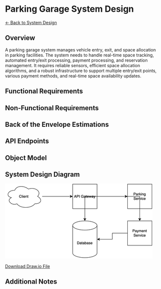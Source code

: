 # Parking Garage System Design

[← Back to System Design](../system-design.md)

## Overview

A parking garage system manages vehicle entry, exit, and space allocation in parking facilities. The system needs to handle real-time space tracking, automated entry/exit processing, payment processing, and reservation management. It requires reliable sensors, efficient space allocation algorithms, and a robust infrastructure to support multiple entry/exit points, various payment methods, and real-time space availability updates.

## Functional Requirements

## Non-Functional Requirements

## Back of the Envelope Estimations

## API Endpoints

## Object Model

## System Design Diagram

![Parking Garage System Design](parking-garage.png)

[Download Draw.io File](parking-garage.drawio)

## Additional Notes
